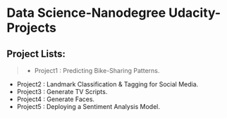 # Data Science-Nanodegree Udacity-Projects

## Project Lists:
> - Project1 : Predicting Bike-Sharing Patterns.
- Project2 : Landmark Classification & Tagging for Social Media.
- Project3 : Generate TV Scripts.
- Project4 : Generate Faces.
- Project5 : Deploying a Sentiment Analysis Model.
